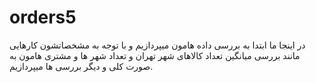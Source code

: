 # orders5
در اینجا ما ابتدا به بررسی داده هامون میپردازیم و با توجه به مشخصاتشون کارهایی مانند بررسی میانگین تعداد کالاهای شهر تهران و تعداد شهر ها و مشتری هامون به صورت کلی و دیگر بررسی ها میپردازیم.
